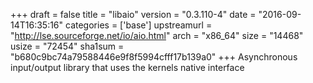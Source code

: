 +++
draft = false
title = "libaio"
version = "0.3.110-4"
date = "2016-09-14T16:35:16"
categories = ['base']
upstreamurl = "http://lse.sourceforge.net/io/aio.html"
arch = "x86_64"
size = "14468"
usize = "72454"
sha1sum = "b680c9bc74a79588446e9f8f5994cfff17b139a0"
+++
Asynchronous input/output library that uses the kernels native interface